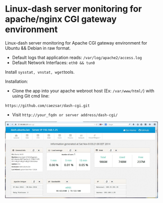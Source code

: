
Linux-dash server monitoring for apache/nginx CGI gateway environment
=======
Linux-dash server monitoring for Apache CGI gateway environment for Ubuntu && Debian in raw format.

- Default logs that application reads: `/var/log/apache2/access.log`
- Default Network Interfaces: `eth0 && tun0`

Install `sysstat, vnstat, wget`tools.

Installation:

- Clone the app into your apache webroot host (Ex: `/var/www/html/`) with using Git cmd line:

`https://github.com/caezsar/dash-cgi.git`

- Visit `http://your_fqdn or server address/dash-cgi/`

![alt text](https://raw.githubusercontent.com/caezsar/dash-cgi/master/screenshot.jpg "screenshot")



